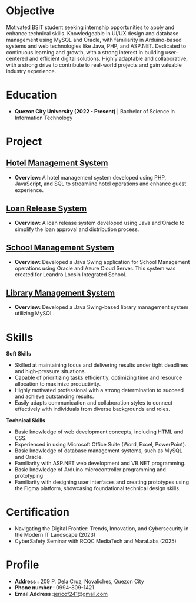 # Objective
Motivated BSIT student seeking internship opportunities to apply and enhance technical skills. Knowledgeable in UI/UX design and database management using MySQL and Oracle, with familiarity in Arduino-based systems and web technologies like Java, PHP, and ASP.NET. Dedicated to continuous learning and growth, with a strong interest in building user-centered and efficient digital solutions. Highly adaptable and collaborative, with a strong drive to contribute to real-world projects and gain valuable industry experience.

# Education
- **Quezon City University (2022 - Present)** | Bachelor of Science in Information Technology
   



# Project
## **[Hotel Management System](https://www.figma.com/proto/54EzdEs1B7SHw9z8bBPIqj/IS-%7C-PF-SMDC-SYSTEM?node-id=1-2&node-type=canvas&t=BQz1Dgpeb75xfSaN-0&scaling=min-zoom&content-scaling=fixed&page-id=0%3A1)**
- **Overview:** A hotel management system developed using PHP, JavaScript, and SQL to streamline hotel operations and enhance guest experience.
  
## **[Loan Release System](https://www.figma.com/proto/seld4vqP2rFCVR94XfmuwK/Loan-Release-System?node-id=4-2&node-type=canvas&t=rwYDF6nNNp8iK9Sg-0&scaling=scale-down&content-scaling=fixed&page-id=0%3A1&starting-point-node-id=4%3A2&show-proto-sidebar=1)**
- **Overview:** A loan release system developed using Java and Oracle to simplify the loan approval and distribution process.
  
## **[School Management System](https://www.figma.com/proto/OXLWwRWi7BZxQdFXcFIOBQ/Project?node-id=194-6&p=f&t=52XPGAZv95e3HrIr-0&scaling=min-zoom&content-scaling=fixed&page-id=0%3A1)**
- **Overview:** Developed a Java Swing application for School Management operations using Oracle and Azure Cloud Server. This system was created for Leandro Locsin Integrated School.

## **[Library Management System](https://www.figma.com/proto/P1SRJ3ZXbAwMmrXtvkLlPN/SJB-LMS-PROTOTYPE?node-id=2311-833&p=f&t=dyZHJJF0oYCgTTw5-0&scaling=min-zoom&content-scaling=fixed&page-id=0%3A1)**
- **Overview:** Developed a Java Swing-based library management system utilizing MySQL.




# Skills
 **Soft Skills**
- Skilled at maintaining focus and delivering results under tight deadlines and high-pressure situations.
- Capable of prioritizing tasks efficiently, optimizing time and resource allocation to maximize productivity.
- Highly motivated professional with a strong determination to succeed and achieve outstanding results.
- Easily adapts communication and collaboration styles to connect effectively with individuals from diverse backgrounds and roles.


**Technical Skills**
- Basic knowledge of web development concepts, including HTML and CSS.
- Experienced in using Microsoft Office Suite (Word, Excel, PowerPoint).
- Basic knowledge of database management systems, such as MySQL and Oracle.
- Familiarity with ASP.NET web development and VB.NET programming.
- Basic knowledge of Arduino microcontroller programming and prototyping
- Familiarity with designing user interfaces and creating prototypes using the Figma platform, showcasing foundational technical design skills.


# Certification
- Navigating the Digital Frontier: Trends, Innovation, and Cybersecurity in the Modern IT Landscape (2023)
- CyberSafety Seminar with RCQC MediaTech and MaraLabs (2025)


# Profile
- **Address :** 209 P. Dela Cruz, Novaliches, Quezon City
- **Phone number** : 0994-809-1421
- **Email Address** :jericof241@gmail.com


